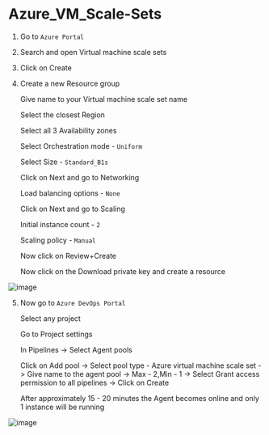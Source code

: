 # Azure_VM_Scale-Sets

1. Go to `Azure Portal`


2. Search and open Virtual machine scale sets


3. Click on Create


4. Create a new Resource group 

    Give name to your Virtual machine scale set name
    
    Select the closest Region
    
    Select all 3 Availability zones 
    
    Select Orchestration mode - `Uniform` 
    
    Select Size - `Standard_B1s`
    
    Click on Next and go to Networking
    
    Load balancing options - `None` 
    
    Click on Next and go to Scaling 
    
    Initial instance count - `2`
    
    Scaling policy - `Manual`
    
    Now click on Review+Create
    
    Now click on the Download private key and create a resource

![image](https://github.com/Pavan-1997/Azure_VM_Scale-Sets/assets/32020205/df2538ce-4d73-490e-8cd1-153a03d09060)


5. Now go to `Azure DevOps Portal` 

    Select any project
    
    Go to Project settings
    
    In Pipelines -> Select Agent pools
    
    Click on Add pool -> Select pool type - Azure virtual machine scale set -> Give name to the agent pool -> Max - 2,Min - 1 -> Select Grant access permission to all pipelines -> Click on Create

    After approximately 15 - 20 minutes the Agent becomes online and only 1 instance will be running

![image](https://github.com/Pavan-1997/Azure_VM_Scale-Sets/assets/32020205/0087c3b3-860f-4985-b374-5f03e6303a6f)

   
